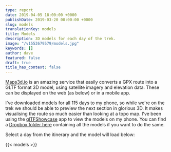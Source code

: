 ```yaml
---
type: report
date: 2019-04-05 18:00:00 +0000
publishDate: 2019-03-20 00:00:00 +0000
slug: models
translationKey: models
title: Models
description: 3D models for each day of the trek.
image: "/v1553679579/models.jpg"
keywords: []
author: dave
featured: false
draft: true
title_has_context: false
---
```


[Maps3d.io](https://maps3d.io/) is an amazing service that easily converts a GPX route into a GLTF format 3D model, using satellite imagery and elevation data. These can be displayed on the web (as below) or in a mobile app. 

I've downloaded models for all 115 days to my phone, so while we're on the trek we should be able to preview the next section in glorious 3D. It makes visualising the route so much easier than looking at a topo map. I've been using the [glTFShowcase](https://www.vispolygon.com/) app to view the models on my phone. You can find a [Dropbox folder here](https://www.dropbox.com/sh/cjp3cn26qqxgx6g/AAAyDiNInCspvUKdjmAKPodna?dl=0) containing all the models if you want to do the same.

Select a day from the itinerary and the model will load below:

{{< models >}}
